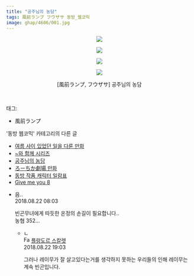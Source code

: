 ```yaml
---
title: "공주님의 농담"
tags: 風前ランプ フウザサ 동방_웹코믹
image: ghap/4606/001.jpg
---
```

<div class="article">
<p style="text-align: center; clear: none; float: none;"><img src="{{ site.nasurl }}/ghap/4606/001.jpg"/></p>
<p style="text-align: center; clear: none; float: none;"><img src="{{ site.nasurl }}/ghap/4606/002.jpg"/></p>
<p style="text-align: center; clear: none; float: none;"><img src="{{ site.nasurl }}/ghap/4606/003.jpg"/></p>
<p style="text-align: center; clear: none; float: none;"><img src="{{ site.nasurl }}/ghap/4606/004.jpg"/></p>
<p style="text-align: center; clear: none; float: none;">[風前ランプ, フウザサ] 공주님의 농담</p>
<p><br/></p>
</div><div class="tagTrail">
<p>태그: </p>
<ul>
<li>風前ランプ</li>
</ul>
</div><div class="another">
<p>'동방 웹코믹' 카테고리의 다른 글</p>
<ul>
<li><a href="/2018-08-28-ghap_4634">여름 사이 있었던 일을 다룬 만화</a></li>
<li><a href="/2018-08-27-ghap_4628">~와 함께 시리즈</a></li>
<li><a href="/2018-08-22-ghap_4606">공주님의 농담</a></li>
<li><a href="/2018-08-16-ghap_4596">ろーちか劇場 만화</a></li>
<li><a href="/2018-08-16-ghap_4594">동방 작품 캐릭터 일람표</a></li>
<li><a href="/2018-08-16-ghap_4592">Give me you 8</a></li>
</ul>
</div><div class="cb_module cb_fluid">
<div class="cb_wrt cb_profile">
<div class="comment">
<ul>
<li class="cb_thumb_off" id="comment15314493">
<div class="cb_comment_area">
<div class="cb_info_area">
<div class="cb_section">
<span class="cb_nick_name">음..</span>
</div>
<div class="cb_section">
<span class="cb_date">2018.08.22 08:03 </span>
</div>
</div>
<div class="cb_dsc_comment">
<p class="cb_dsc">
											빈곤무녀에게 따듯한 온정의 손길이 필요합니다..<br/>
농협 352...
										</p>
</div>
<ul>
<li class="cb_thumb_off" id="comment15314875">
<span class="cb_bu_subnode">ㄴ</span>
<div class="cb_comment_area">
<div class="cb_info_area">
<div class="cb_section">
<span class="cb_nick_name"><img alt="Favicon of http://qksxodid12.tistory.com" height="16" onerror="this.onerror=null;this.parentNode.removeChild(this)" src="http://qksxodid12.tistory.com/favicon.ico" width="16"/> <a href="http://qksxodid12.tistory.com" onclick="return openLinkInNewWindow(this)">플랑도르 스칼렛</a></span>
</div>
<div class="cb_section">
<span class="cb_date">2018.08.22 19:03 </span>
</div>
</div>
<div class="cb_dsc_comment">
<p class="cb_dsc">
																그러나 레이무가 잘 살고있다는거를 생각하지 못하는 우리들의 인해 레이무는 계속 빈곤입니다.
															</p>
</div>
</div>
</li>
</ul>
</div></li>
</ul>
</div>
</div><!-- commentList close -->
</div>